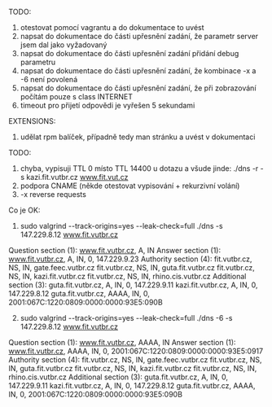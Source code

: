 TODO:

1) otestovat pomocí vagrantu a do dokumentace to uvést
2) napsat do dokumentace do části upřesnění zadání, že parametr server jsem dal jako vyžadovaný
3) napsat do dokumentace do části upřesnění zadání přidání debug parametru
4) napsat do dokumentace do části upřesnění zadání, že kombinace -x a -6 není povolená
5) napsat do dokumentace do části upřesnění zadání, že při zobrazování počítám pouze s class INTERNET
6) timeout pro přijetí odpovědi je vyřešen 5 sekundami

EXTENSIONS:

1) udělat rpm balíček, případně tedy man stránku a uvést v dokumentaci

TODO:

1) chyba, vypisuji TTL 0 místo TTL 14400 u dotazu a všude jinde: ./dns -r -s kazi.fit.vutbr.cz www.fit.vut.cz
2) podpora CNAME (někde otestovat vypisování + rekurzivní volání)
3) -x reverse requests

Co je OK:

1) sudo valgrind --track-origins=yes --leak-check=full ./dns -s 147.229.8.12 www.fit.vutbr.cz

Question section (1):
  www.fit.vutbr.cz, A, IN
Answer section (1):
  www.fit.vutbr.cz, A, IN, 0, 147.229.9.23
Authority section (4):
  fit.vutbr.cz, NS, IN, gate.feec.vutbr.cz
  fit.vutbr.cz, NS, IN, guta.fit.vutbr.cz
  fit.vutbr.cz, NS, IN, kazi.fit.vutbr.cz
  fit.vutbr.cz, NS, IN, rhino.cis.vutbr.cz
Additional section (3):
  guta.fit.vutbr.cz, A, IN, 0, 147.229.9.11
  kazi.fit.vutbr.cz, A, IN, 0, 147.229.8.12
  guta.fit.vutbr.cz, AAAA, IN, 0, 2001:067C:1220:0809:0000:0000:93E5:090B

2) sudo valgrind --track-origins=yes --leak-check=full ./dns -6 -s 147.229.8.12 www.fit.vutbr.cz

Question section (1):
  www.fit.vutbr.cz, AAAA, IN
Answer section (1):
  www.fit.vutbr.cz, AAAA, IN, 0, 2001:067C:1220:0809:0000:0000:93E5:0917
Authority section (4):
  fit.vutbr.cz, NS, IN, gate.feec.vutbr.cz
  fit.vutbr.cz, NS, IN, guta.fit.vutbr.cz
  fit.vutbr.cz, NS, IN, kazi.fit.vutbr.cz
  fit.vutbr.cz, NS, IN, rhino.cis.vutbr.cz
Additional section (3):
  guta.fit.vutbr.cz, A, IN, 0, 147.229.9.11
  kazi.fit.vutbr.cz, A, IN, 0, 147.229.8.12
  guta.fit.vutbr.cz, AAAA, IN, 0, 2001:067C:1220:0809:0000:0000:93E5:090B
